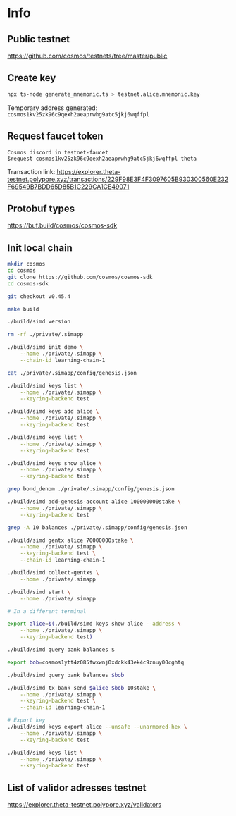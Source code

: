 # Info

## Public testnet

<https://github.com/cosmos/testnets/tree/master/public>

## Create key

```sh
npx ts-node generate_mnemonic.ts > testnet.alice.mnemonic.key
```

Temporary address generated: `cosmos1kv25zk96c9qexh2aeaprwhg9atc5jkj6wqffpl`

## Request faucet token

```discord
Cosmos discord in testnet-faucet
$request cosmos1kv25zk96c9qexh2aeaprwhg9atc5jkj6wqffpl theta
```

Transaction link:
<https://explorer.theta-testnet.polypore.xyz/transactions/229F98E3F4F3097605B930300560E232F69549B7BDD65D85B1C229CA1CE49071>

## Protobuf types

<https://buf.build/cosmos/cosmos-sdk>

## Init local chain

```sh
mkdir cosmos
cd cosmos
git clone https://github.com/cosmos/cosmos-sdk
cd cosmos-sdk

git checkout v0.45.4

make build

./build/simd version

rm -rf ./private/.simapp

./build/simd init demo \
    --home ./private/.simapp \
    --chain-id learning-chain-1

cat ./private/.simapp/config/genesis.json

./build/simd keys list \
    --home ./private/.simapp \
    --keyring-backend test

./build/simd keys add alice \
    --home ./private/.simapp \
    --keyring-backend test

./build/simd keys list \
    --home ./private/.simapp \
    --keyring-backend test

./build/simd keys show alice \
    --home ./private/.simapp \
    --keyring-backend test

grep bond_denom ./private/.simapp/config/genesis.json

./build/simd add-genesis-account alice 100000000stake \
    --home ./private/.simapp \
    --keyring-backend test

grep -A 10 balances ./private/.simapp/config/genesis.json

./build/simd gentx alice 70000000stake \
    --home ./private/.simapp \
    --keyring-backend test \
    --chain-id learning-chain-1

./build/simd collect-gentxs \
    --home ./private/.simapp

./build/simd start \
    --home ./private/.simapp

# In a different terminal

export alice=$(./build/simd keys show alice --address \
    --home ./private/.simapp \
    --keyring-backend test)

./build/simd query bank balances $

export bob=cosmos1ytt4z085fwxwnj0xdckk43ek4c9znuy00cghtq

./build/simd query bank balances $bob

./build/simd tx bank send $alice $bob 10stake \
    --home ./private/.simapp \
    --keyring-backend test \
    --chain-id learning-chain-1

# Export key
./build/simd keys export alice --unsafe --unarmored-hex \
    --home ./private/.simapp \
    --keyring-backend test

./build/simd keys list \
    --home ./private/.simapp \
    --keyring-backend test
```

## List of validor adresses testnet

<https://explorer.theta-testnet.polypore.xyz/validators>
